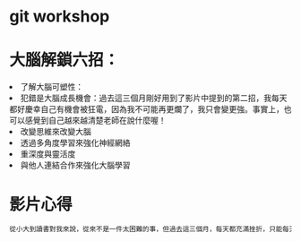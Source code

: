 # git workshop
# 大腦解鎖六招：  


<li>了解大腦可塑性：</li>
<li>犯錯是大腦成長機會：過去這三個月剛好用到了影片中提到的第二招，我每天都好慶幸自己有機會被狂電，因為我不可能再更爛了，我只會變更強。事實上，也可以感覺到自己越來越清楚老師在說什麼喔！</li>
<li>改變思維來改變大腦</li>
<li>透過多角度學習來強化神經網絡</li>
<li>重深度與靈活度</li>
<li>與他人連結合作來強化大腦學習</li>
</ol>

# 影片心得  

```bash
從小大到讀書對我來說，從來不是一件太困難的事，但過去這三個月，每天都充滿挫折，只能每天提醒自己，不要跟別人比較，只要跟自己比，但同時也因為這個超級大的挑戰，三個月過去，我已非吳下阿蒙，縱使還有非常多需要進步和學習的地方，我每天只期許自己可以在睡前拍拍自己的肩膀，告訴自己今天真的很努力，學到很多新東西，超棒！這三個月深刻感覺到，自我懷疑和自尊在學習上造成的麻煩，而這大腦解鎖六招都是打掉ego後可以重新建構的學習心態，需要謹記在心，感到挫折這就拿出這些mantra提醒自己。
```









